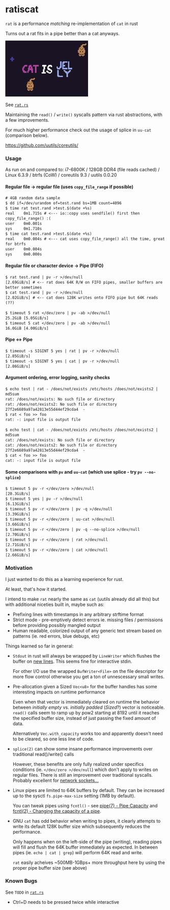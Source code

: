 # ratiscat

`rat` is a performance _matching_ re-implementation of `cat` in rust

Turns out a rat fits in a pipe better than a cat anyways.

![Baba is You Cat is Jelly](img/baba_cat_is_jelly.png)

See [`rat.rs`](/src/bin/rat.rs)

Maintaining the `read()` / `write()` syscalls pattern via rust abstractions, with a few improvements.

For much higher performance check out the usage of splice in `uu-cat` (comparison below).

https://github.com/uutils/coreutils/

### Usage

As run on and compared to: i7-6800K / 128GB DDR4 (file reads cached) / Linux 6.3.9 / btrfs (CoW) / coreutils 9.3 / uutils 0.0.20

#### Regular file -> regular file (uses `copy_file_range` if possible)

```
# 4GB random data sample
$ dd if=/dev/urandom of=test.rand bs=1MB count=4096
$ time rat test.rand >test.$(date +%s)
real    0m1.715s # <--- io::copy uses sendfile() first then copy_file_range() :(
user    0m0.001s
sys     0m1.710s
$ time cat test.rand >test.$(date +%s)
real    0m0.004s # <--- cat uses copy_file_range() all the time, great for btrfs
user    0m0.004s
sys     0m0.000s
```

#### Regular file or character device -> Pipe (FIFO)
```
$ rat test.rand | pv -r >/dev/null
[2.69GiB/s] # <-- rat does 64K R/W on FIFO pipes, smaller buffers are better sometimes
$ cat test.rand | pv -r >/dev/null
[2.02GiB/s] # <-- cat does 128K writes onto FIFO pipe but 64K reads (??)

$ timeout 5 rat </dev/zero | pv -ab >/dev/null
25.2GiB [5.05GiB/s]
$ timeout 5 cat </dev/zero | pv -ab >/dev/null
16.0GiB [4.00GiB/s]
```

#### Pipe <-> Pipe
```
$ timeout -s SIGINT 5 yes | rat | pv -r >/dev/null
[2.85GiB/s]
$ timeout -s SIGINT 5 yes | cat | pv -r >/dev/null
[2.86GiB/s]
```

#### Argument ordering, error logging, sanity checks
```
$ echo test | rat - /does/not/exists /etc/hosts /does/not/exists2 | md5sum
rat: /does/not/exists: No such file or directory
rat: /does/not/exists2: No such file or directory
27f2e6689a97a42813e55d44ef29cda4  -
$ rat < foo >> foo
rat: -: input file is output file

$ echo test | cat - /does/not/exists /etc/hosts /does/not/exists2 | md5sum
cat: /does/not/exists: No such file or directory
cat: /does/not/exists2: No such file or directory
27f2e6689a97a42813e55d44ef29cda4  -
$ cat < foo >> foo
cat: -: input file is output file
```

#### Some comparisons with `pv` and `uu-cat` (which use splice - try `pv --no-splice`)
```
$ timeout 5 pv -r </dev/zero >/dev/null
[20.3GiB/s]
$ timeout 5 yes | pv -r >/dev/null
[6.13GiB/s]
$ timeout 5 pv -r </dev/zero | pv -q >/dev/null
[3.39GiB/s]
$ timeout 5 pv -r </dev/zero | uu-cat >/dev/null
[3.66GiB/s]
$ timeout 5 pv -r </dev/zero | pv -q --no-splice >/dev/null
[2.70GiB/s]
$ timeout 5 pv -r </dev/zero | rat >/dev/null
[2.71GiB/s]
$ timeout 5 pv -r </dev/zero | cat >/dev/null
[2.66GiB/s]
```

### Motivation

I just wanted to do this as a learning experience for rust.

At least, that's how it started.

I intend to make `rat` nearly the same as `cat` (uutils already did all this) but with additional niceties built in, maybe such as:

- Prefixing lines with timestamps in any arbitrary strftime format
- Strict mode - pre-emptively detect errors ie. missing files / permissions before providing possibly mangled output
- Human readable, colorized output of any generic text stream based on patterns (ie. red errors, blue debugs, etc)

Things learned so far in general:

- `Stdout` in rust will always be wrapped by `LineWriter` which flushes the buffer on [new lines][6]. This seems fine for interactive stdin.

  For other I/O use the wrapped `BufWriter<File>` on the file descriptor for more flow control otherwise you get a ton of unnescessary small writes.

- Pre-allocation given a Sized `Vec<u8>` for the buffer handles has some interesting impacts on runtime performance

  Even when that vector is immediately cleared on runtime the behavior between _initially empty_ vs. _initially padded_ (_Sized_?) vector is noticeable.
  `read()` calls seem to ramp up by pow2 starting at 8192 until it reaches the specified buffer size, instead of just passing the fixed amount of data.

  Alternatively `Vec.with_capacity` works too and apparently doesn't need to be cleared, so one less line of code.

- `splice(2)` can show some insane performance improvements over traditional read()/write() calls

  However, these benefits are only fully realized under specifics conditions (ie. `</dev/zero >/dev/null`) which don't apply to writes on regular files.
  There is still an improvement over traditional syscalls.
  Probably excellent for [network sockets...](https://blog.superpat.com/zero-copy-in-linux-with-sendfile-and-splice)

- Linux pipes are limited to 64K buffers by default. They can be increased up to the sysctl `fs.pipe-max-size` setting (1MB by default).

  You can tweak pipes using `fcntl()` - see [pipe(7) - Pipe Capacity](https://man7.org/linux/man-pages/man7/pipe.7.html) and [fcntl(2) - Changing the capacity of a pipe](https://man7.org/linux/man-pages/man2/fcntl.2.html).

- GNU `cat` has odd behavior when writing to pipes, it clearly attempts to write its default 128K buffer size which subsequently reduces the performance.

  Only happens when on the left-side of the pipe (writing), reading pipes will fill and flush the 64K buffer immediately as expected. In between pipes (ie. `echo | cat | grep`) will perform 64K read and write.

  `rat` easily acheives ~500MB-1GBps+ more throughput here by using the proper pipe buffer size (see above)

### Known Bugs

See `TODO` in [`rat.rs`](/src/bin/rat.rs)

- Ctrl+D needs to be pressed twice while interactive

[//]: # (References)
[1]: https://news.ycombinator.com/item?id=31592934
[2]: https://old.reddit.com/r/unix/comments/6gxduc/how_is_gnu_yes_so_fast/
[3]: https://github.com/coreutils/coreutils/blob/master/src/cat.c
[4]: https://github.com/coreutils/coreutils/blob/master/src/ioblksize.h#L77
[5]: https://git.kernel.org/pub/scm/linux/kernel/git/torvalds/linux.git/tree/include/linux/pipe_fs_i.h
[6]: https://github.com/rust-lang/libs-team/issues/148
